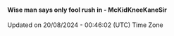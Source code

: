 #### Wise man says only fool rush in - McKidKneeKaneSir
Updated on 20/08/2024 - 00:46:02 (UTC) Time Zone
